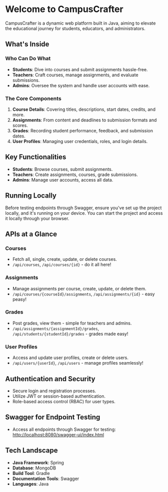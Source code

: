 # Welcome to CampusCrafter

CampusCrafter is a dynamic web platform built in Java, aiming to elevate the educational 
journey for students, educators, and administrators.

## What's Inside

### Who Can Do What
- **Students**: Dive into courses and submit assignments hassle-free.
- **Teachers**: Craft courses, manage assignments, and evaluate submissions.
- **Admins**: Oversee the system and handle user accounts with ease.

### The Core Components
1. **Course Details**: Covering titles, descriptions, start dates, credits, and more.
2. **Assignments**: From content and deadlines to submission formats and scores.
3. **Grades**: Recording student performance, feedback, and submission dates.
4. **User Profiles**: Managing user credentials, roles, and login details.

## Key Functionalities

- **Students**: Browse courses, submit assignments.
- **Teachers**: Create assignments, courses, grade submissions.
- **Admins**: Manage user accounts, access all data.

## Running Locally

Before testing endpoints through Swagger, ensure you've set up the project locally, and it's running on your device. You can start the project and access it locally through your browser.

## APIs at a Glance

### Courses
- Fetch all, single, create, update, or delete courses.
- `/api/courses`, `/api/courses/{id}` - do it all here!

### Assignments
- Manage assignments per course, create, update, or delete them.
- `/api/courses/{courseId}/assignments`, `/api/assignments/{id}` - easy peasy!

### Grades
- Post grades, view them - simple for teachers and admins.
- `/api/assignments/{assignmentId}/grades`, `/api/students/{studentId}/grades` - grades made easy!

### User Profiles
- Access and update user profiles, create or delete users.
- `/api/users/{userId}`, `/api/users` - manage profiles seamlessly!

## Authentication and Security

- Secure login and registration processes.
- Utilize JWT or session-based authentication.
- Role-based access control (RBAC) for user types.

## Swagger for Endpoint Testing

- Access all endpoints through Swagger for testing: [http://localhost:8080/swagger-ui/index.html](http://localhost:8080/swagger-ui/index.html)

## Tech Landscape

- **Java Framework**: Spring
- **Database**: MongoDB
- **Build Tool**: Gradle
- **Documentation Tools**: Swagger
- **Languages**: Java